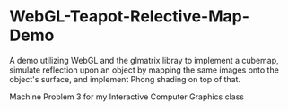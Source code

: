 # WebGL-Teapot-Relective-Map-Demo

A demo utilizing WebGL and the glmatrix libray to implement a cubemap, simulate reflection upon an object by mapping the same images
onto the object's surface, and implement Phong shading on top of that. 

Machine Problem 3 for my Interactive Computer Graphics class
